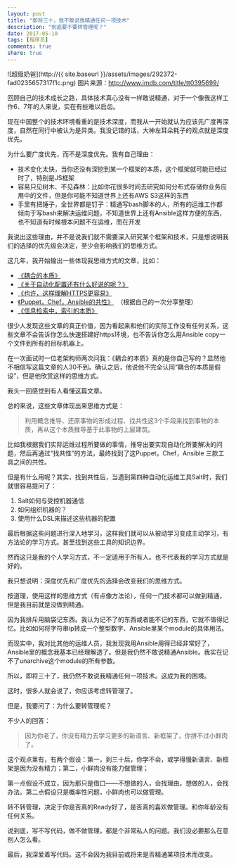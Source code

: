 ```yaml
---
layout: post
title: "即将三十，我不敢说我精通任何一项技术"
description: "到底要不要转管理呢？"
date: 2017-05-10
tags: [程序员]
comments: true
share: true
---
```


![超级奶爸](http://{{ site.baseurl }}/assets/images/292372-fad0235657317f1c.png)
图片来源：http://www.imdb.com/title/tt0395699/

回顾自己的技术成长之路，具体技术真心没有一样敢说精通，对于一个像我这样工作6、7年的人来说，实在有些难以启齿。

现在中国整个的技术环境看重的是技术深度，而我从一开始就认为应该先广度再深度，自然在同行中被认为是异类。我没记错的话，大神左耳朵耗子的观点就是深度优先。

为什么要广度优先，而不是深度优先。我有自己理由：

* 技术变化太快，当你还没有深挖到某一个框架的本质，这个框架就可能已经过时了，特别是JS框架
* 容易只见树木、不见森林：比如你花很多时间去研究如何分布式存储你业务应用中的文件，但是你可能不知道世界上还有AWS S3这样的东西
* 手里有把锤子，全世界都是钉子：精通写bash脚本的人，所有的运维工作都倾向于写bash来解决运维问题，不知道世界上还有Ansible这样方便的东西，也不知道有时候根本问题不在运维，而在开发

我说出这些理由，并不是说我们就不需要深入研究某个框架和技术，只是想说明我们的选择的优先级会决定，至少会影响我们的思维方式。

这几年，我开始输出一些体现我思维方式的文章，比如：

* [《耦合的本质》](http://showme.codes/2015-12-29/the-nature-of-coupling/)
* [《关于自动化配置还有什么好说的呢？》](http://showme.codes/2016-08-12/automation-configuration/)
* [《也许，这样理解HTTPS更容易》](http://showme.codes/2017-02-20/understand-https/)
* [《Puppet，Chef，Ansible的共性》](http://showme.codes/2016-01-02/the-nature-of-ansible-puppet-chef/)  （根据自己的一次分享整理）
* [《信息检索中，索引的本质》](https://my.oschina.net/zjzhai/blog/464446)

很少人发现这些文章的真正价值，因为看起来和他们的实际工作没有任何关系，这些文章不会告诉你怎么快速搭建好https环境，也不告诉你怎么用Ansible copy一个文件到所有的目标机器上。

在一次面试时一位老架构师两次问我：《耦合的本质》真的是你自己写的？显然他不相信写这篇文章的人30不到。确认之后，他说他不完全认同“耦合的本质是假设”，但是他欣赏这样的思维方式。

我头一回感觉到有人看懂这篇文章。

总的来说，这些文章体现出来思维方式是：

> 利用概念推导、还原事物的形成过程、找共性这3个手段来找到事物的本质，再从这个本质推导基于此事物的上层建筑。

比如我根据我们实际运维过程所要做的事情，推导出要实现自动化所要解决的问题，然后再通过“找共性”的方法，最终找到了这Puppet，Chef，Ansible 三款工具之间的共性。

但是有什么用呢？其实，找到共性后，当遇到第四种自动化运维工具Salt时，我们就很容易提问了：
1. Salt如何与受控机器通信
1. 如何组织机器的？
1. 使用什么DSL来描述这些机器的配置

最后根据这些问题进行深入地学习，这样我们就可以从被动学习变成主动学习，有方法论的学习方式。甚至找到这些工具的知识边界。

然而这只是我的个人学习方式，不一定适用于所有人。也不代表我的学习方式就是好的。

我只想说明：深度优先和广度优先的选择会改变我们的思维方式。

按道理，使用这样的思维方式（有点像方法论），任何一门技术都可以做到精通，但是我目前就是没做到精通。

因为我排斥用脑袋记东西。我认为记不了的东西或者能不记的东西，它就不值得记忆。比如如何将字符串ip转成一个整型数字、Ansible里某个module的具体用法。

而现实中，我对比其他的运维人员，我发现我用Ansible用得已经非常好了，Ansible里的概念我基本已经理解透了。但是我仍然不敢说精通Ansible。我实在记不了unarchive这个module的所有参数。

所以，即将三十了，我仍然不敢说我精通任何一项技术。这成为我的困境。

这时，很多人就会说了，你应该考虑转管理了。

但是，我要问了：为什么要转管理呢？

不少人的回答：

> 因为你老了，你没有精力去学习更多的新语言、新框架了，你拼不过小鲜肉了。

这个观点里有，有两个假设：第一，到三十后，你学不会，或学得慢新语言、新框架是因为没有精力；第二，小鲜肉没有能力做管理；

第一点假设不成立，因为那只是借口——不想做的人，会找理由，想做的人，会找办法。第二点假设只是概率性问题，小鲜肉也可以做管理。

转不转管理，决定于你是否真的Ready好了，是否真的喜欢做管理。和你年龄没有任何关系。

说到底，写不写代码，做不做管理，都是个非常私人的问题。我们没必要那么在意别人怎么看。

最后，我深爱着写代码。这不会因为我目前或将来是否精通某项技术而改变。